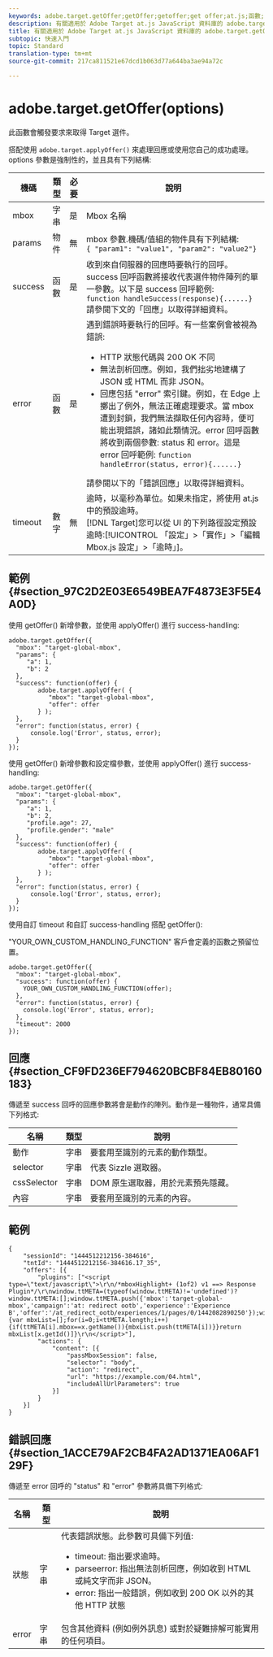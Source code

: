 ```yaml
---
keywords: adobe.target.getOffer;getOffer;getoffer;get offer;at.js;函數;函數
description: 有關適用於 Adobe Target at.js JavaScript 資料庫的 adobe.target.getOffer(options) 函數的資訊。
title: 有關適用於 Adobe Target at.js JavaScript 資料庫的 adobe.target.getOffer(options) 函數的資訊。
subtopic: 快速入門
topic: Standard
translation-type: tm+mt
source-git-commit: 217ca811521e67dcd1b063d77a644ba3ae94a72c

---
```



# adobe.target.getOffer(options)

此函數會觸發要求來取得 Target 選件。

搭配使用 `adobe.target.applyOffer()` 來處理回應或使用您自己的成功處理。options 參數是強制性的，並且具有下列結構:

| 機碼 | 類型 | 必要 | 說明 |
|--- |--- |--- |--- |
| mbox | 字串 | 是 | Mbox 名稱 |
| params | 物件 | 無 | mbox 參數.機碼/值組的物件具有下列結構: <br>`{ "param1": "value1", "param2": "value2"}` |
| success | 函數 | 是 | 收到來自伺服器的回應時要執行的回呼。success 回呼函數將接收代表選件物件陣列的單一參數。以下是 success 回呼範例: <br>`function handleSuccess(response){......}`<br>請參閱下文的「回應」以取得詳細資料。 |
| error | 函數 | 是 | 遇到錯誤時要執行的回呼。有一些案例會被視為錯誤:<ul><li>HTTP 狀態代碼與 200 OK 不同</li><li>無法剖析回應。例如，我們拙劣地建構了 JSON 或 HTML 而非 JSON。</li><li>回應包括 "error" 索引鍵。例如，在 Edge 上擲出了例外，無法正確處理要求。當 mbox 遭到封鎖，我們無法擷取任何內容時，便可能出現錯誤，諸如此類情況。error 回呼函數將收到兩個參數: status 和 error。這是 error 回呼範例: `function handleError(status, error){......}`</li></ul>請參閱以下的「錯誤回應」以取得詳細資料。 |
| timeout | 數字 | 無 | 逾時，以毫秒為單位。如果未指定，將使用 at.js 中的預設逾時。<br>[!DNL Target]您可以從 UI 的下列路徑設定預設逾時:[!UICONTROL 「設定」&gt;「實作」&gt;「編輯 Mbox.js 設定」&gt;「逾時」]。 |

## 範例 {#section_97C2D2E03E6549BEA7F4873E3F5E4A0D}

使用 getOffer() 新增參數，並使用 applyOffer() 進行 success-handling:

```
adobe.target.getOffer({   
  "mbox": "target-global-mbox", 
  "params": { 
     "a": 1, 
     "b": 2 
  }, 
  "success": function(offer) {           
        adobe.target.applyOffer( {  
           "mbox": "target-global-mbox", 
           "offer": offer  
        } ); 
  },   
  "error": function(status, error) {           
      console.log('Error', status, error); 
  } 
});
```

使用 getOffer() 新增參數和設定檔參數，並使用 applyOffer() 進行 success-handling:

```
adobe.target.getOffer({   
  "mbox": "target-global-mbox", 
  "params": { 
     "a": 1, 
     "b": 2, 
     "profile.age": 27, 
     "profile.gender": "male" 
  }, 
  "success": function(offer) {           
        adobe.target.applyOffer( {  
           "mbox": "target-global-mbox", 
           "offer": offer  
        } ); 
  },   
  "error": function(status, error) {           
      console.log('Error', status, error); 
  } 
});
```

使用自訂 timeout 和自訂 success-handling 搭配 getOffer():

"YOUR_OWN_CUSTOM_HANDLING_FUNCTION" 客戶會定義的函數之預留位置。

```
adobe.target.getOffer({     
  "mbox": "target-global-mbox",   
  "success": function(offer) { 
    YOUR_OWN_CUSTOM_HANDLING_FUNCTION(offer);   
  }, 
  "error": function(status, error) {                 
    console.log('Error', status, error);   
  },   
  "timeout": 2000 
});
```

## 回應 {#section_CF9FD236EF794620BCBF84EB80160183}

傳遞至 success 回呼的回應參數將會是動作的陣列。動作是一種物件，通常具備下列格式:

| 名稱 | 類型 | 說明 |
|--- |--- |--- |
| 動作 | 字串 | 要套用至識別的元素的動作類型。 |
| selector | 字串 | 代表 Sizzle 選取器。 |
| cssSelector | 字串 | DOM 原生選取器，用於元素預先隱藏。 |
| 內容 | 字串 | 要套用至識別的元素的內容。 |

## 範例

```
{ 
    "sessionId": "1444512212156-384616", 
    "tntId": "1444512212156-384616.17_35", 
    "offers": [{ 
        "plugins": ["<script type=\"text/javascript\">\r\n/*mboxHighlight+ (1of2) v1 ==> Response Plugin*/\r\nwindow.ttMETA=(typeof(window.ttMETA)!='undefined')?window.ttMETA:[];window.ttMETA.push({'mbox':'target-global-mbox','campaign':'at: redirect ootb','experience':'Experience B','offer':'/at_redirect_ootb/experiences/1/pages/0/1442082890250'});window.ttMBX=function(x){var mbxList=[];for(i=0;i<ttMETA.length;i++){if(ttMETA[i].mbox==x.getName()){mbxList.push(ttMETA[i])}}return mbxList[x.getId()]}\r\n</script>"], 
        "actions": { 
            "content": [{ 
                "passMboxSession": false, 
                "selector": "body", 
                "action": "redirect", 
                "url": "https://example.com/04.html", 
                "includeAllUrlParameters": true 
            }] 
        } 
    }] 
}
```

## 錯誤回應 {#section_1ACCE79AF2CB4FA2AD1371EA06AF129F}

傳遞至 error 回呼的 "status" 和 "error" 參數將具備下列格式:

| 名稱 | 類型 | 說明 |
|--- |--- |--- |
| 狀態 | 字串 | 代表錯誤狀態。此參數可具備下列值:<ul><li>timeout: 指出要求逾時。</li><li>parseerror: 指出無法剖析回應，例如收到 HTML 或純文字而非 JSON。</li><li>error: 指出一般錯誤，例如收到 200 OK 以外的其他 HTTP 狀態</li></ul> |
| error | 字串 | 包含其他資料 (例如例外訊息) 或對於疑難排解可能實用的任何項目。 |